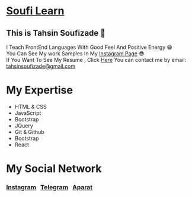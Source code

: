 # [Soufi Learn](https://instagram.com/soufi_learn)

## This is Tahsin Soufizade 💙

I Teach FrontEnd Languages With Good Feel And Positive Energy 😁 <br/>
You Can See My work Samples In My [Instagram Page](https://instagram.com/soufi_learn) 😎 <br/>
If You Want To See My Resume , Click [Here](https://tahsin-soufizade.netlify.app)
You can contact me by email:‌ [tahsinsoufizade@gmail.com](mailto:tahsinsoufizade@gmail.com)
# My Expertise
* HTML & CSS
* JavaScript
* Bootstrap
* JQuery
* Git & Github
* Bootstrap
* React

# My Social Network
### [Instagram](https://instagram.com/soufi_learn) &nbsp; [Telegram](https://t.me/soufi_learn) &nbsp; [Aparat](https://www.aparat.com/soufi_learn)
